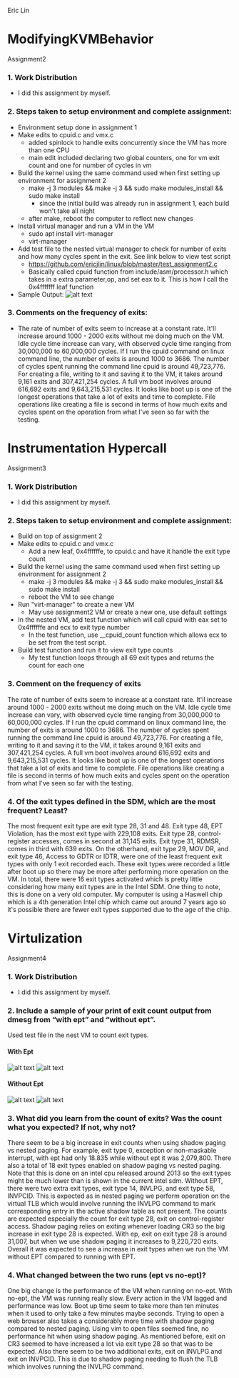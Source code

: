 Eric Lin

# ModifyingKVMBehavior
Assignment2

### 1. Work Distribution
  - I did this assignment by myself.

### 2. Steps taken to setup environment and complete assignment:
  - Environment setup done in assignment 1
  - Make edits to cpuid.c and vmx.c 
    - added spinlock to handle exits concurrently since the VM has more than one CPU
    - main edit included declaring two global counters, one for vm exit count and one for number of cycles in vm
  - Build the kernel using the same command used when first setting up environment for assignment 2
    - make -j 3 modules && make -j 3 && sudo make modules_install && sudo make install
      - since the initial build was already run in assignment 1, each build won't take all night
    - after make, reboot the computer to reflect new changes
  - Install virtual manager and run a VM in the VM
    - sudo apt install virt-manager
    - virt-manager
  - Add test file to the nested virtual manager to check for number of exits and how many cycles spent in the exit.
    See link below to view test script
    - https://github.com/ericjlin/linux/blob/master/test_assignment2.c
    - Basically called cpuid function from include/asm/processor.h which takes in a extra parameter,op, and set eax to it. This is how I call the 0x4fffffff leaf function 
  - Sample Output:
  ![alt text](https://github.com/ericjlin/linux/blob/master/assign2_sample_test.png)
### 3. Comments on the frequency of exits:
  - The rate of number of exits seem to increase at a constant rate. It'll increase around 1000 - 2000 exits without me doing much on the VM. Idle cycle time increase can vary, with observed cycle time ranging from 30,000,000 to 60,000,000 cycles. If I run the cpuid command on linux command line, the number of exits is around 1000 to 3686. The number of cycles spent running the command line cpuid is around 49,723,776. For creating a file, writing to it and saving it to the VM, it takes around 9,161 exits and 307,421,254 cycles. A full vm boot involves around 616,692 exits and 9,643,215,531 cycles. It looks like boot up is one of the longest operations that take a lot of exits and time to complete. File operations like creating a file is second in terms of how much exits and cycles spent on the operation from what I've seen so far with the testing.

# Instrumentation Hypercall
Assignment3

### 1. Work Distribution
  - I did this assignment by myself.

### 2. Steps taken to setup environment and complete assignment:
   - Build on top of assignment 2
   -  Make edits to cpuid.c and vmx.c
      - Add a new leaf, 0x4ffffffe, to cpuid.c and have it handle the exit type count
   -  Build the kernel using the same command used when first setting up environment for assignment 2
      - make -j 3 modules && make -j 3 && sudo make modules_install && sudo make install
      -  reboot the VM to see change
   - Run "virt-manager" to create a new VM
      - May use assignment2 VM or create a new one, use default settings
   - In the nested VM, add test function which will call cpuid with eax set to 0x4ffffffe and ecx to exit type number
      - In the test function, use __cpuid_count function which allows ecx to be set from the test script.
   - Build test function and run it to view exit type counts
      - My test function loops through all 69 exit types and returns the count for each one  
### 3. Comment on the frequency of exits
  The rate of number of exits seem to increase at a constant rate. It'll increase around 1000 - 2000 exits without me doing much on the VM. Idle cycle time increase can vary, with observed cycle time ranging from 30,000,000 to 60,000,000 cycles. If I run the cpuid command on linux command line, the number of exits is around 1000 to 3686. The number of cycles spent running the command line cpuid is around 49,723,776. For creating a file, writing to it and saving it to the VM, it takes around 9,161 exits and 307,421,254 cycles. A full vm boot involves around 616,692 exits and 9,643,215,531 cycles. It looks like boot up is one of the longest operations that take a lot of exits and time to complete. File operations like creating a file is second in terms of how much exits and cycles spent on the operation from what I've seen so far with the testing.

### 4. Of the exit types defined in the SDM, which are the most frequent? Least?

  The most frequent exit type are exit type 28, 31 and 48. Exit type 48, EPT Violation, has the most exit type with 229,108 exits. Exit type 28, control-register accesses, comes in second at 31,145 exits. Exit type 31, RDMSR, comes in third with 639 exits. On the otherhand, exit type 29, MOV DR, and exit type 46, Access to GDTR or IDTR, were one of the least frequent exit types with only 1 exit recorded each. These exit types were recorded a little after boot up so there may be more after performing more operation on the VM. In total, there were 16 exit types activated which is pretty little considering how many exit types are in the Intel SDM. One thing to note, this is done on a very old computer. My computer is using a Haswell chip which is a 4th generation Intel chip which came out around 7 years ago so it's possible there are fewer exit types supported due to the age of the chip.

# Virtulization
Assignment4

### 1. Work Distribution
  - I did this assignment by myself.

### 2. Include a sample of your print of exit count output from dmesg from “with ept” and “without ept”.
Used test file in the nest VM to count exit types.

#### With Ept

![alt text](https://github.com/ericjlin/linux/blob/assignment4/with_ept_output1.png)
![alt text](https://github.com/ericjlin/linux/blob/assignment4/with_ept_output2.png)

#### Without Ept

![alt text](https://github.com/ericjlin/linux/blob/assignment4/withoutEPT_output1.png)
![alt text](https://github.com/ericjlin/linux/blob/assignment4/withoutEPT_output2.png)

### 3. What did you learn from the count of exits? Was the count what you expected? If not, why not?

There seem to be a big increase in exit counts when using shadow paging vs nested paging. For example, exit type 0, exception or non-maskable interrupt, with ept had only 18.835 while without ept it was 2,079,800. There also a total of 18 exit types enabled on shadow paging vs nested paging. Note that this is done on an intel cpu released around 2013 so the exit types might be much lower than is shown in the current intel sdm. Without EPT, there were two extra exit types, exit type 14, INVLPG, and exit type 58, INVPCID. This is expected as in nested paging we perform operation on the virtual TLB which would involve running the INVLPG command to mark corresponding entry in the active shadow table as not present. The counts are expected especially the count for exit type 28, exit on control-register access. Shadow paging relies on exiting whenever loading CR3 so the big increase in exit type 28 is expected. With ep, exit on exit type 28 is around 31,007, but when we use shadow paging it increases to 9,220,720 exits. Overall it was expected to see a increase in exit types when we run the VM without EPT compared to running with EPT.

### 4. What changed between the two runs (ept vs no-ept)?
One big change is the performance of the VM when running on no-ept. With no-ept, the VM was running really slow. Every action in the VM lagged and performance was low. Boot up time seem to take more than ten minutes when it used to only take a few minutes maybe seconds. Trying to open a web browser also takes a considerably more time with shadow paging compared to nested paging. Using vim to open files seemed fine, no performance hit when using shadow paging. As mentioned before, exit on CR3 seemed to have increased a lot via exit type 28 so that was to be expected. Also there seem to be two additional exits, exit on INVLPG and exit on INVPCID. This is due to shadow paging needing to flush the TLB which involves running the INVLPG command.
